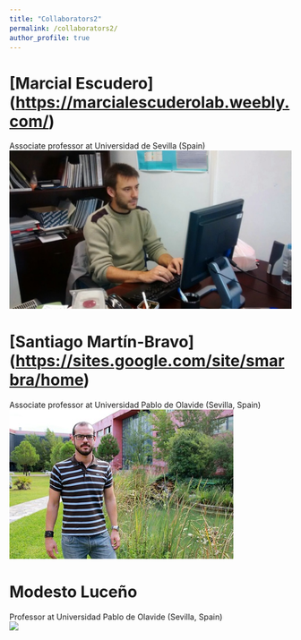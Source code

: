 ```yaml
---
title: "Collaborators2"
permalink: /collaborators2/
author_profile: true
---
```



# [Marcial Escudero] (https://marcialescuderolab.weebly.com/)
Associate professor at Universidad de Sevilla (Spain)
<br/><img src='/images/collaborators/escudero.jpg'>

# [Santiago Martín-Bravo] (https://sites.google.com/site/smarbra/home)
Associate professor at Universidad Pablo de Olavide (Sevilla, Spain)
<br/><img src='/images/collaborators/martin-bravo.jpg'>

# Modesto Luceño
Professor at Universidad Pablo de Olavide (Sevilla, Spain)
<br/><img src='/images/collaborators/luceño.jpg'>